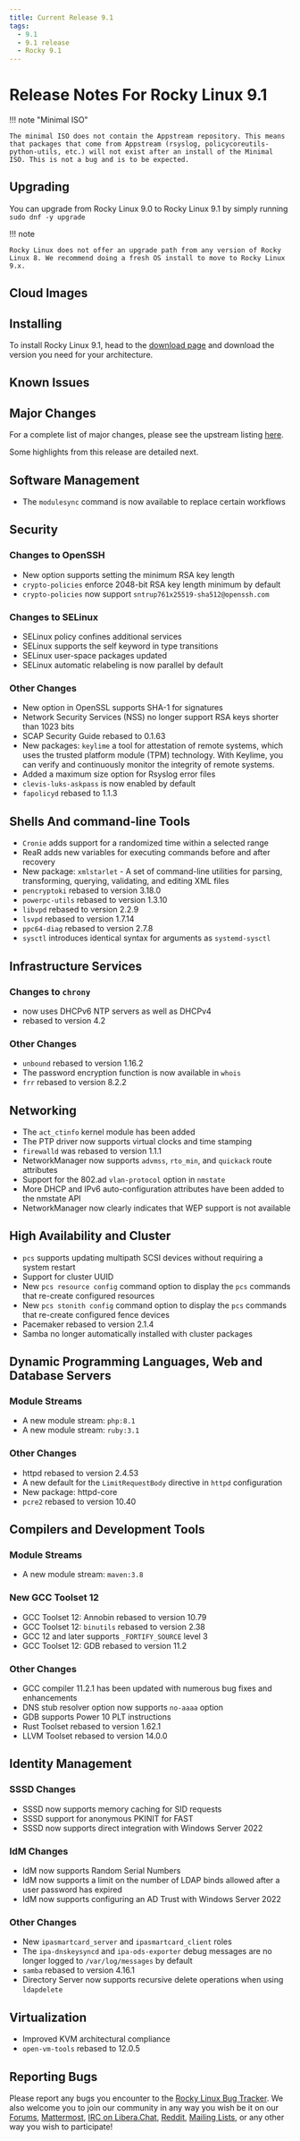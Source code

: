 ```yaml
---
title: Current Release 9.1
tags:
  - 9.1
  - 9.1 release
  - Rocky 9.1
---
```


# Release Notes For Rocky Linux 9.1

!!! note "Minimal ISO"

    The minimal ISO does not contain the Appstream repository. This means that packages that come from Appstream (rsyslog, policycoreutils-python-utils, etc.) will not exist after an install of the Minimal ISO. This is not a bug and is to be expected.

## Upgrading

You can upgrade from Rocky Linux 9.0 to Rocky Linux 9.1 by simply running `sudo dnf -y upgrade`

!!! note

    Rocky Linux does not offer an upgrade path from any version of Rocky Linux 8. We recommend doing a fresh OS install to move to Rocky Linux 9.x.

## Cloud Images

## Installing

To install Rocky Linux 9.1, head to the [download page](https://rockylinux.org/download/) and download the version you need for your architecture. 

## Known Issues

## Major Changes

For a complete list of major changes, please see the upstream listing [here](https://access.redhat.com/documentation/en-us/red_hat_enterprise_linux/9/html/9.1_release_notes/overview#overview-major-changes).

Some highlights from this release are detailed next.

## Software Management

* The `modulesync` command is now available to replace certain workflows

## Security

### Changes to OpenSSH

* New option supports setting the minimum RSA key length
* `crypto-policies` enforce 2048-bit RSA key length minimum by default
* `crypto-policies` now support `sntrup761x25519-sha512@openssh.com`

### Changes to SELinux

* SELinux policy confines additional services
* SELinux supports the self keyword in type transitions
* SELinux user-space packages updated
* SELinux automatic relabeling is now parallel by default

### Other Changes

* New option in OpenSSL supports SHA-1 for signatures
* Network Security Services (NSS) no longer support RSA keys shorter than 1023 bits
* SCAP Security Guide rebased to 0.1.63
* New packages: `keylime` a tool for attestation of remote systems, which uses the trusted platform module (TPM) technology. With Keylime, you can verify and continuously monitor the integrity of remote systems.
* Added a maximum size option for Rsyslog error files
* `clevis-luks-askpass` is now enabled by default
* `fapolicyd` rebased to 1.1.3

## Shells And command-line Tools

* `Cronie` adds support for a randomized time within a selected range
* ReaR adds new variables for executing commands before and after recovery
* New package: `xmlstarlet` - A set of command-line utilities for parsing, transforming, querying, validating, and editing XML files
* `pencryptoki` rebased to version 3.18.0
* `powerpc-utils` rebased to version 1.3.10
* `libvpd` rebased to version 2.2.9
* `lsvpd` rebased to version 1.7.14
* `ppc64-diag` rebased to version 2.7.8
* `sysctl` introduces identical syntax for arguments as `systemd-sysctl`

## Infrastructure Services

### Changes to `chrony`

* now uses DHCPv6 NTP servers as well as DHCPv4
* rebased to version 4.2

### Other Changes

* `unbound` rebased to version 1.16.2
* The password encryption function is now available in `whois`
* `frr` rebased to version 8.2.2

## Networking

* The `act_ctinfo` kernel module has been added
* The PTP driver now supports virtual clocks and time stamping
* `firewalld` was rebased to version 1.1.1
* NetworkManager now supports `advmss`, `rto_min`, and `quickack` route attributes
* Support for the 802.ad `vlan-protocol` option in `nmstate`
* More DHCP and IPv6 auto-configuration attributes have been added to the nmstate API
* NetworkManager now clearly indicates that WEP support is not available

## High Availability and Cluster

* `pcs` supports updating multipath SCSI devices without requiring a system restart
* Support for cluster UUID
* New `pcs resource config` command option to display the `pcs` commands that re-create configured resources
* New `pcs stonith config` command option to display the `pcs` commands that re-create configured fence devices
* Pacemaker rebased to version 2.1.4
* Samba no longer automatically installed with cluster packages

## Dynamic Programming Languages, Web and Database Servers

### Module Streams

* A new module stream: `php:8.1`
* A new module stream: `ruby:3.1`

### Other Changes

* httpd rebased to version 2.4.53
* A new default for the `LimitRequestBody` directive in `httpd` configuration
* New package: httpd-core
* `pcre2` rebased to version 10.40

## Compilers and Development Tools

### Module Streams

* A new module stream: `maven:3.8`

### New GCC Toolset 12

* GCC Toolset 12: Annobin rebased to version 10.79
* GCC Toolset 12: `binutils` rebased to version 2.38
* GCC 12 and later supports `_FORTIFY_SOURCE` level 3
* GCC Toolset 12: GDB rebased to version 11.2

### Other Changes

* GCC compiler 11.2.1 has been updated with numerous bug fixes and enhancements
* DNS stub resolver option now supports `no-aaaa` option
* GDB supports Power 10 PLT instructions
* Rust Toolset rebased to version 1.62.1
* LLVM Toolset rebased to version 14.0.0

## Identity Management

### SSSD Changes

* SSSD now supports memory caching for SID requests
* SSSD support for anonymous PKINIT for FAST
* SSSD now supports direct integration with Windows Server 2022

### IdM Changes

* IdM now supports Random Serial Numbers
* IdM now supports a limit on the number of LDAP binds allowed after a user password has expired
* IdM now supports configuring an AD Trust with Windows Server 2022

### Other Changes

* New `ipasmartcard_server` and `ipasmartcard_client` roles
* The `ipa-dnskeysyncd` and `ipa-ods-exporter` debug messages are no longer logged to `/var/log/messages` by default
* `samba` rebased to version 4.16.1
* Directory Server now supports recursive delete operations when using `ldapdelete`

## Virtualization

* Improved KVM architectural compliance
* `open-vm-tools` rebased to 12.0.5

## Reporting Bugs

Please report any bugs you encounter to the [Rocky Linux Bug Tracker](https://bugs.rockylinux.org/). We also welcome you to join our community in any way you wish be it on our [Forums](https://forums.rockylinux.org), [Mattermost](https://chat.rockylinux.org), [IRC on Libera.Chat](irc://irc.liberachat/rockylinux), [Reddit](https://reddit.com/r/rockylinux), [Mailing Lists](https://lists.resf.org), or any other way you wish to participate!

